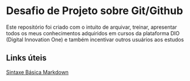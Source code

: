 # Desafio de Projeto sobre Git/Github

Este repositório foi criado com o intuito de arquivar, treinar, apresentar todos os meus conhecimentos adquiridos em cursos da plataforma DIO (Digital Innovation One) e também incentivar outros usuários aos estudos

## Links úteis
[Sintaxe Básica Markdown](https://www.markdownguide.org/basic-syntax/)
